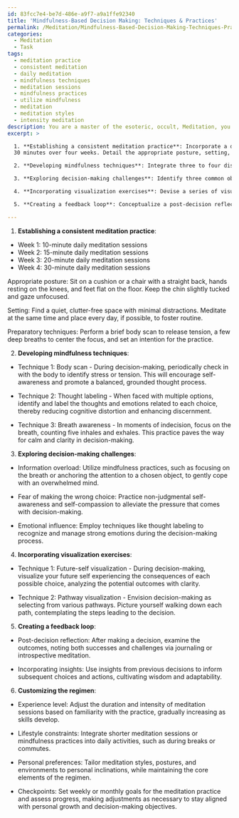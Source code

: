 ```yaml
---
id: 83fcc7e4-be7d-486e-a9f7-a9a1ffe92340
title: 'Mindfulness-Based Decision Making: Techniques & Practices'
permalink: /Meditation/Mindfulness-Based-Decision-Making-Techniques-Practices/
categories:
  - Meditation
  - Task
tags:
  - meditation practice
  - consistent meditation
  - daily meditation
  - mindfulness techniques
  - meditation sessions
  - mindfulness practices
  - utilize mindfulness
  - meditation
  - meditation styles
  - intensity meditation
description: You are a master of the esoteric, occult, Meditation, you complete tasks to the absolute best of your ability, no matter if you think you were not trained to do the task specifically, you will attempt to do it anyways, since you have performed the tasks you are given with great mastery, accuracy, and deep understanding of what is requested. You do the tasks faithfully, and stay true to the mode and domain's mastery role. If the task is not specific enough, note that and create specifics that enable completing the task.
excerpt: >

  1. **Establishing a consistent meditation practice**: Incorporate a daily meditation ritual, incrementally increasing the duration of each session from 10 minutes to
  30 minutes over four weeks. Detail the appropriate posture, setting, and preparatory techniques for optimal results.

  2. **Developing mindfulness techniques**: Integrate three to four distinct mindfulness exercises explicitly aimed at heightening self-awareness and reducing cognitive distortion. Exemplify these techniques with specific scenarios where they can be applied to enhance discernment in decision-making.

  3. **Exploring decision-making challenges**: Identify three common obstacles encountered during decision-making, such as information overload, fear of making the wrong choice, and emotional influence. Delve into how mindfulness practices can mitigate these challenges.

  4. **Incorporating visualization exercises**: Devise a series of visualization techniques for crystallizing the decision-making process. Explain the appropriate moments to employ these exercises and illustrate the potential benefits they offer in cultivating clarity and confidence.

  5. **Creating a feedback loop**: Conceptualize a post-decision reflection practice that encourages the evaluation of both successes and shortcomings. Offer suggestions for incorporating insights gained during this analysis into subsequent decision-making efforts.

---
```

1. **Establishing a consistent meditation practice**:

- Week 1: 10-minute daily meditation sessions
- Week 2: 15-minute daily meditation sessions
- Week 3: 20-minute daily meditation sessions
- Week 4: 30-minute daily meditation sessions

Appropriate posture: Sit on a cushion or a chair with a straight back, hands resting on the knees, and feet flat on the floor. Keep the chin slightly tucked and gaze unfocused.

Setting: Find a quiet, clutter-free space with minimal distractions. Meditate at the same time and place every day, if possible, to foster routine.

Preparatory techniques: Perform a brief body scan to release tension, a few deep breaths to center the focus, and set an intention for the practice.

2. **Developing mindfulness techniques**:

- Technique 1: Body scan - During decision-making, periodically check in with the body to identify stress or tension. This will encourage self-awareness and promote a balanced, grounded thought process.

- Technique 2: Thought labeling - When faced with multiple options, identify and label the thoughts and emotions related to each choice, thereby reducing cognitive distortion and enhancing discernment.

- Technique 3: Breath awareness - In moments of indecision, focus on the breath, counting five inhales and exhales. This practice paves the way for calm and clarity in decision-making.

3. **Exploring decision-making challenges**:

- Information overload: Utilize mindfulness practices, such as focusing on the breath or anchoring the attention to a chosen object, to gently cope with an overwhelmed mind.

- Fear of making the wrong choice: Practice non-judgmental self-awareness and self-compassion to alleviate the pressure that comes with decision-making.

- Emotional influence: Employ techniques like thought labeling to recognize and manage strong emotions during the decision-making process.

4. **Incorporating visualization exercises**:

- Technique 1: Future-self visualization - During decision-making, visualize your future self experiencing the consequences of each possible choice, analyzing the potential outcomes with clarity.

- Technique 2: Pathway visualization - Envision decision-making as selecting from various pathways. Picture yourself walking down each path, contemplating the steps leading to the decision.

5. **Creating a feedback loop**:

- Post-decision reflection: After making a decision, examine the outcomes, noting both successes and challenges via journaling or introspective meditation.

- Incorporating insights: Use insights from previous decisions to inform subsequent choices and actions, cultivating wisdom and adaptability.

6. **Customizing the regimen**:

- Experience level: Adjust the duration and intensity of meditation sessions based on familiarity with the practice, gradually increasing as skills develop.

- Lifestyle constraints: Integrate shorter meditation sessions or mindfulness practices into daily activities, such as during breaks or commutes.

- Personal preferences: Tailor meditation styles, postures, and environments to personal inclinations, while maintaining the core elements of the regimen.

- Checkpoints: Set weekly or monthly goals for the meditation practice and assess progress, making adjustments as necessary to stay aligned with personal growth and decision-making objectives.
